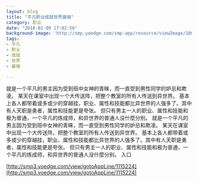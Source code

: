 ```yaml
---
layout: blog
title: "平凡职业成就世界最强"
category: 职业
date: "2018-02-09 17:02:56"
background-image: 'http://smp.yoedge.com/smp-app/resource/viewImage/1001249appline.png'
tags:
- 平凡
- 职业
- 成就
- 世界
- 最强

---
```

就是一个平凡的男主因为受到班中女神的青睐，而一直受到男性同学的妒忌和欺凌。 某天在课室中出现一个大传送阵，把整个教室的所有人传送到异世界。 基本上各人都带着或多或少的穿越挂，职业、属性和技能都比异世界的人强多了。其中有人天职是勇者，属性和技能更是夸张。 但只有男主一人的职业、属性和技能和极为普通，一个平凡的炼成师，和异世界的普通人没什麼分别。
就是一个平凡的男主因为受到班中女神的青睐，而一直受到男性同学的妒忌和欺凌。 某天在课室中出现一个大传送阵，把整个教室的所有人传送到异世界。 基本上各人都带着或多或少的穿越挂，职业、属性和技能都比异世界的人强多了。其中有人天职是勇者，属性和技能更是夸张。 但只有男主一人的职业、属性和技能和极为普通，一个平凡的炼成师，和异世界的普通人没什麼分别。
入口

[http://smp3.yoedge.com/view/gotoAppLine/1115224](http://smp3.yoedge.com/view/gotoAppLine/1115224)

        
